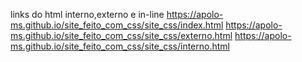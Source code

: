 links do html interno,externo e in-line
https://apolo-ms.github.io/site_feito_com_css/site_css/index.html
https://apolo-ms.github.io/site_feito_com_css/site_css/externo.html
https://apolo-ms.github.io/site_feito_com_css/site_css/interno.html
